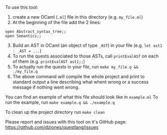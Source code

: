 To use this tool:
1. create a new OCaml (`.ml`) file in this directory (e.g. `my_file.ml`)
2. At the beginning of the file add the 2 lines:
```
open Abstract_syntax_tree;;
open Semantics;;
```
3. Build an AST in OCaml (an object of type `_AST`) in your file (e.g. `let ast1 : _AST = ...`)
4. To run the quests associated to those ASTs, call `printEvalAST` on each of them (e.g. `printEvalAST ast1;;`)
5. To actually run the quests in your file, run `make my_file.q && ./my_file.q`
6. The above command will compile the whole project and print to standard output a line describing what whent wrong or a success message if nothing went wrong.

You can find an example of what this file should look like in `example.ml`
To run the example, run `make example.q && ./example.q`

To clean up the project directory run `make clean`

Please report and issues with this tool on it's GitHub page: https://github.com/dzjones/questlang/issues